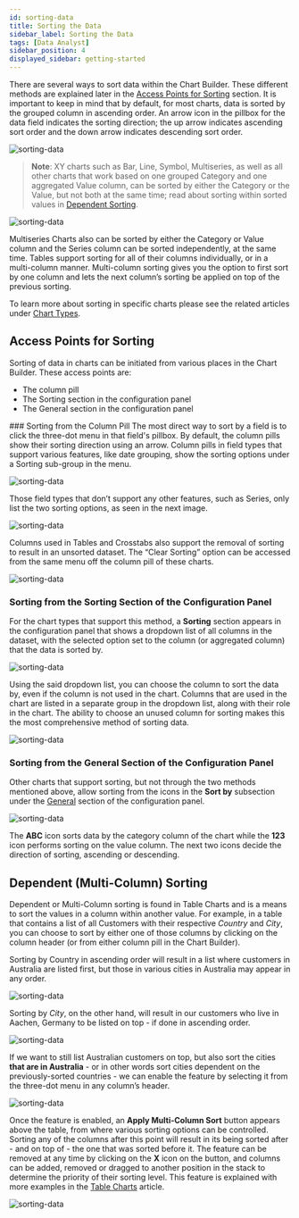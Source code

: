 ```yaml
---
id: sorting-data
title: Sorting the Data
sidebar_label: Sorting the Data
tags: [Data Analyst]
sidebar_position: 4
displayed_sidebar: getting-started
---
```


<div style={{textAlign: "justify"}}>

There are several ways to sort data within the Chart Builder. These different methods are explained later in the <a href="#access-points-for-sorting">Access Points for Sorting</a> section. It is important to keep in mind that by default, for most charts, data is sorted by the grouped column in ascending order. An arrow icon in the pillbox for the data field indicates the sorting direction; the up arrow indicates ascending sort order and the down arrow indicates descending sort order.

![sorting-data](https://s3.amazonaws.com/cdn.qrvey.com/documentation_assets/ui-docs/chart-builder/sort-data/sort1.png) 



>**Note**: XY charts such as Bar, Line, Symbol, Multiseries, as well as all other charts that work based on one grouped Category and one aggregated Value column, can be sorted by either the Category or the Value, but not both at the same time; read about sorting within sorted values in <a href="#dependent-sorting">Dependent Sorting</a>.  

![sorting-data](https://s3.amazonaws.com/cdn.qrvey.com/documentation_assets/ui-docs/chart-builder/sort-data/sort.gif#thumbnail) 

Multiseries Charts also can be sorted by either the Category or Value column and the Series column can be sorted independently, at the same time. 
Tables support sorting for all of their columns individually, or in a multi-column manner. Multi-column sorting gives you the option to first sort by one column and lets the next column’s sorting be applied on top of the previous sorting. 

To learn more about sorting in specific charts please see the related articles under [Chart Types](./07-Chart%20Types/bar.md). 

## Access Points for Sorting
Sorting of data in charts can be initiated from various places in the Chart Builder. These access points are:
* The column pill
* The Sorting section in the configuration panel
* The General section in the configuration panel

### Sorting from the Column Pill
The most direct way to sort by a field is to click the three-dot menu in that field's pillbox. By default, the column pills show their sorting direction using an arrow. Column pills in field types that support various features, like date grouping, show the sorting options under a Sorting sub-group in the menu.

![sorting-data](https://s3.amazonaws.com/cdn.qrvey.com/documentation_assets/ui-docs/chart-builder/sort-data/pill1.png#thumbnail-40)  


Those field types that don’t support any other features, such as Series, only list the two sorting options, as seen in the next image.

![sorting-data](https://s3.amazonaws.com/cdn.qrvey.com/documentation_assets/ui-docs/chart-builder/sort-data/pill2.png#thumbnail-40) 

Columns used in Tables and Crosstabs also support the removal of sorting to result in an unsorted dataset. The “Clear Sorting” option can be accessed from the same menu off the column pill of these charts.

![sorting-data](https://s3.amazonaws.com/cdn.qrvey.com/documentation_assets/ui-docs/chart-builder/sort-data/pill3.png)  

### Sorting from the Sorting Section of the Configuration Panel

For the chart types that support this method, a **Sorting** section appears in the configuration panel that shows a dropdown list of all columns in the dataset, with the selected option set to the column (or aggregated column) that the data is sorted by.

![sorting-data](https://s3.amazonaws.com/cdn.qrvey.com/documentation_assets/ui-docs/chart-builder/sort-data/panel1.png#thumbnail-40)  


Using the said dropdown list, you can choose the column to sort the data by, even if the column is not used in the chart. Columns that are used in the chart are listed in a separate group in the dropdown list, along with their role in the chart. The ability to choose an unused column for sorting makes this the most comprehensive method of sorting data.

![sorting-data](https://s3.amazonaws.com/cdn.qrvey.com/documentation_assets/ui-docs/chart-builder/sort-data/panel2.png#thumbnail-40)  

### Sorting from the General Section of the Configuration Panel
Other charts that support sorting, but not through the two methods mentioned above, allow sorting from the icons in the **Sort by** subsection under the [General](../07-Charts/overview-of-chart-builder.md) section of the configuration panel.

![sorting-data](https://s3.amazonaws.com/cdn.qrvey.com/documentation_assets/ui-docs/chart-builder/sort-data/general1.png#thumbnail-40)  

The **ABC** icon sorts data by the category column of the chart while the **123** icon performs sorting on the value column. The next two icons decide the direction of sorting, ascending or descending.

## Dependent (Multi-Column) Sorting
Dependent or Multi-Column sorting is found in Table Charts and is a means to sort the values in a column within another value. For example, in a table that contains a list of all Customers with their respective *Country* and *City*, you can choose to sort by either one of those columns by clicking on the column header (or from either column pill in the Chart Builder). 

Sorting by Country in ascending order will result in a list where customers in Australia are listed first, but those in various cities in Australia may appear in any order.

![sorting-data](https://s3.amazonaws.com/cdn.qrvey.com/documentation_assets/ui-docs/chart-builder/sort-data/multicolumn.png)  
 


Sorting by *City*, on the other hand, will result in our customers who live in Aachen, Germany to be listed on top - if done in ascending order.

![sorting-data](https://s3.amazonaws.com/cdn.qrvey.com/documentation_assets/ui-docs/chart-builder/sort-data/multicolumn2.png)  


If we want to still list Australian customers on top, but also sort the cities **that are in Australia** - or in other words sort cities dependent on the previously-sorted countries - we can enable the feature by selecting it from the three-dot menu in any column’s header.


![sorting-data](https://s3.amazonaws.com/cdn.qrvey.com/documentation_assets/ui-docs/chart-builder/sort-data/multicolumn3.png#thumbnail-40)  


Once the feature is enabled, an **Apply Multi-Column Sort** button appears above the table, from where various sorting options can be controlled. Sorting any of the columns after this point will result in its being sorted after - and on top of - the one that was sorted before it. 
The feature can be removed at any time by clicking on the **X** icon on the button, and columns can be added, removed or dragged to another position in the stack to determine the priority of their sorting level.
This feature is explained with more examples in the [Table Charts](./07-Chart%20Types/table.md) article. 


![sorting-data](https://s3.amazonaws.com/cdn.qrvey.com/documentation_assets/ui-docs/chart-builder/sort-data/multicolumn4.png)  




</div>
